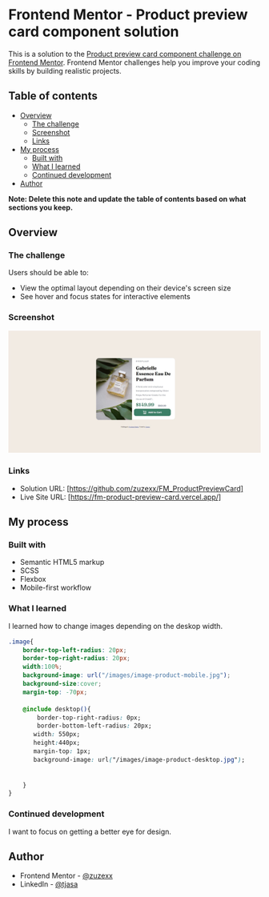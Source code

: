 # Frontend Mentor - Product preview card component solution

This is a solution to the [Product preview card component challenge on Frontend Mentor](https://www.frontendmentor.io/challenges/product-preview-card-component-GO7UmttRfa). Frontend Mentor challenges help you improve your coding skills by building realistic projects. 

## Table of contents

- [Overview](#overview)
  - [The challenge](#the-challenge)
  - [Screenshot](#screenshot)
  - [Links](#links)
- [My process](#my-process)
  - [Built with](#built-with)
  - [What I learned](#what-i-learned)
  - [Continued development](#continued-development)
- [Author](#author)


**Note: Delete this note and update the table of contents based on what sections you keep.**

## Overview

### The challenge

Users should be able to:

- View the optimal layout depending on their device's screen size
- See hover and focus states for interactive elements

### Screenshot

![image](images/desktopCapture.jpg)




### Links

- Solution URL: [https://github.com/zuzexx/FM_ProductPreviewCard]
- Live Site URL: [https://fm-product-preview-card.vercel.app/]
## My process

### Built with

- Semantic HTML5 markup
- SCSS
- Flexbox
- Mobile-first workflow
### What I learned

I learned how to change images depending on the deskop width.

```css
.image{
    border-top-left-radius: 20px;
    border-top-right-radius: 20px;
    width:100%; 
    background-image: url("/images/image-product-mobile.jpg");
    background-size:cover;
    margin-top: -70px;
    
    @include desktop(){
        border-top-right-radius: 0px;
        border-bottom-left-radius: 20px;
       width: 550px;
       height:440px;
       margin-top: 1px;
       background-image: url("/images/image-product-desktop.jpg");
           

    }
}
```

### Continued development

I want to focus on getting a better eye for design.



## Author

- Frontend Mentor - [@zuzexx](https://www.frontendmentor.io/profile/zuzexx)
- LinkedIn - [@tjasa](https://www.linkedin.com/in/tjasa-zilavec/)


